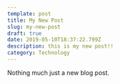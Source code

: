 ```yaml
---
template: post
title: My New Post
slug: my-new-post
draft: true
date: 2019-05-10T18:37:22.799Z
description: this is my new post!!
category: Technology
---
```

Nothing much just a new blog post.
